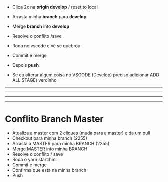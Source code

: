 - Clica 2x na **origin develop**  / reset to local 
- Arrasta minha **branch** para **develop**
- Merge **branch** into **develop**
- Resolve o conflito /save 
- Roda no vscode e vê se quebrou 
- Commit e merge
- Depois **push**


- Se eu alterar algum coisa no VSCODE (Develop) preciso adicionar ADD ALL STAGE) verdinho 


-----------------
---------
-----------
-----


# Conflito Branch Master

- Atualiza a master com 2 cliques (muda para a master) e da um pull
- Checkout para minha branch (2255)
- Arrasta a MASTER para minha BRANCH (2255)
- Merge  MASTER into minha BRANCH
- Resolve o conflito / save
- Roda o yarn start:hml
- Commit e merge
- Confirma que esta na minha branch
- Push

